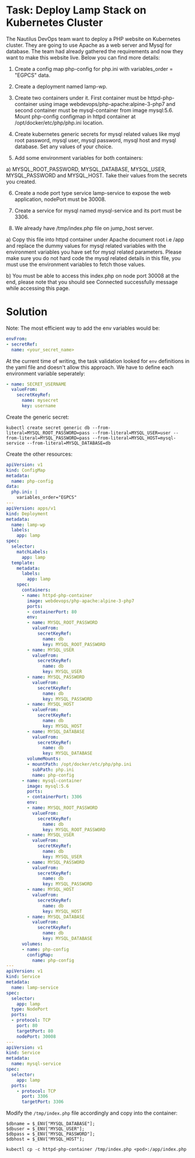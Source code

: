 # Task: Deploy Lamp Stack on Kubernetes Cluster	
The Nautilus DevOps team want to deploy a PHP website on Kubernetes cluster. They are going to use Apache as a web server and Mysql for database. The team had already gathered the requirements and now they want to make this website live. Below you can find more details:



1) Create a config map php-config for php.ini with variables_order = "EGPCS" data.

2) Create a deployment named lamp-wp.

3) Create two containers under it. First container must be httpd-php-container using image webdevops/php-apache:alpine-3-php7 and second container must be mysql-container from image mysql:5.6. Mount php-config configmap in httpd container at /opt/docker/etc/php/php.ini location.

4) Create kubernetes generic secrets for mysql related values like myql root password, mysql user, mysql password, mysql host and mysql database. Set any values of your choice.

5) Add some environment variables for both containers:

a) MYSQL_ROOT_PASSWORD, MYSQL_DATABASE, MYSQL_USER, MYSQL_PASSWORD and MYSQL_HOST. Take their values from the secrets you created.

6) Create a node port type service lamp-service to expose the web application, nodePort must be 30008.

7) Create a service for mysql named mysql-service and its port must be 3306.

8) We already have /tmp/index.php file on jump_host server.

a) Copy this file into httpd container under Apache document root i.e /app and replace the dummy values for mysql related variables with the environment variables you have set for mysql related parameters. Please make sure you do not hard code the mysql related details in this file, you must use the environment variables to fetch those values.

b) You must be able to access this index.php on node port 30008 at the end, please note that you should see Connected successfully message while accessing this page.

# Solution

Note: The most efficient way to add the env variables would be:

```yaml
envFrom:
- secretRef:
  name: <your_secret_name>
```

At the current time of writing, the task validation looked for `env` definitions in the yaml file and doesn't allow this approach. We have to define each environment variable seperately:

```yaml
- name: SECRET_USERNAME
  valueFrom:
    secretKeyRef:
      name: mysecret
      key: username
```

Create the generic secret:

    kubectl create secret generic db --from-literal=MYSQL_ROOT_PASSWORD=pass --from-literal=MYSQL_USER=user --from-literal=MYSQL_PASSWORD=pass --from-literal=MYSQL_HOST=mysql-service --from-literal=MYSQL_DATABASE=db

Create the other resources:

```yaml
apiVersion: v1
kind: ConfigMap
metadata:
  name: php-config
data:
  php.ini: | 
    variables_order="EGPCS"
---
apiVersion: apps/v1
kind: Deployment
metadata:
  name: lamp-wp
  labels:
    app: lamp
spec:
  selector:
    matchLabels:
      app: lamp
  template:
    metadata:
      labels:
        app: lamp
    spec:
      containers:
      - name: httpd-php-container
        image: webdevops/php-apache:alpine-3-php7 
        ports:
        - containerPort: 80
        env:
        - name: MYSQL_ROOT_PASSWORD
          valueFrom:
            secretKeyRef:
              name: db
              key: MYSQL_ROOT_PASSWORD
        - name: MYSQL_USER
          valueFrom:
            secretKeyRef:
              name: db
              key: MYSQL_USER
        - name: MYSQL_PASSWORD
          valueFrom:
            secretKeyRef:
              name: db
              key: MYSQL_PASSWORD
        - name: MYSQL_HOST
          valueFrom:
            secretKeyRef:
              name: db
              key: MYSQL_HOST
        - name: MYSQL_DATABASE
          valueFrom:
            secretKeyRef:
              name: db
              key: MYSQL_DATABASE
        volumeMounts:
        - mountPath: /opt/docker/etc/php/php.ini
          subPath: php.ini
          name: php-config
      - name: mysql-container 
        image: mysql:5.6
        ports:
        - containerPort: 3306
        env:
        - name: MYSQL_ROOT_PASSWORD
          valueFrom:
            secretKeyRef:
              name: db
              key: MYSQL_ROOT_PASSWORD
        - name: MYSQL_USER
          valueFrom:
            secretKeyRef:
              name: db
              key: MYSQL_USER
        - name: MYSQL_PASSWORD
          valueFrom:
            secretKeyRef:
              name: db
              key: MYSQL_PASSWORD
        - name: MYSQL_HOST
          valueFrom:
            secretKeyRef:
              name: db
              key: MYSQL_HOST
        - name: MYSQL_DATABASE
          valueFrom:
            secretKeyRef:
              name: db
              key: MYSQL_DATABASE
      volumes:
      - name: php-config
        configMap:
          name: php-config
---
apiVersion: v1
kind: Service
metadata:
  name: lamp-service  
spec:
  selector:
    app: lamp
  type: NodePort
  ports:
  - protocol: TCP 
    port: 80
    targetPort: 80
    nodePort: 30008
---
apiVersion: v1
kind: Service
metadata:
  name: mysql-service  
spec:
  selector:
    app: lamp
  ports:
    - protocol: TCP
      port: 3306
      targetPort: 3306
```


Modify the `/tmp/index.php` file accordingly and copy into the container:

```
$dbname = $_ENV["MYSQL_DATABASE"];
$dbuser = $_ENV["MYSQL_USER"];
$dbpass = $_ENV["MYSQL_PASSWORD"];
$dbhost = $_ENV["MYSQL_HOST"];
```

    kubectl cp -c httpd-php-container /tmp/index.php <pod>:/app/index.php 
